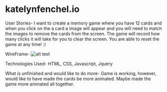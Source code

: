 # katelynfenchel.io

User Stories- 
	I want to create a memory game where you have 12 cards and when you click on the a card a image will appear and you will need to match the images to remove the cards from the screen. The game will record how many clicks it will take for you to clear the screen. You are able to reset the game at any time! :)

WireFrame-
![alt text]('../wireframe/wireframe.png')

Technologies Used-
HTML, CSS, Javascript, Jquery

What is unfinished and would like to do more-
	Game is working, however, would like to have made the cards be more animated. Maybe made the game more animated all together.  